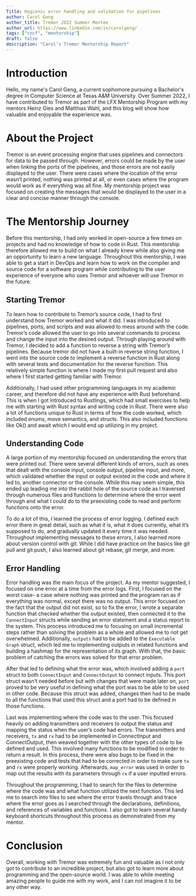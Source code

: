 ```yaml
---
Title: Hygienic error handling and validation for pipelines
author: Carol Geng
author_title: Tremor 2022 Summer Mentee
author_url: https://www.linkedin.com/in/carolgeng/
tags: ["cncf", "mentorship"]
draft: false
description: "Carol’s Tremor Mentorship Report"
---
```


# Introduction

Hello, my name's Carol Geng, a current sophomore pursuing a Bachelor's degree in Computer Science at Texas A&M University. Over Summer 2022, I have contributed to Tremor as part of the LFX Mentorship Program with my mentors Heinz Gies and Matthias Wahl, and this blog will show how valuable and enjoyable the experience was.

# About the Project 

Tremor is an event processing engine that uses pipelines and connectors for data to be passed through. However, errors could be made by the user when linking the ports of the pipelines, and those errors are not easily displayed to the user. There were cases where the location of the error wasn’t printed, nothing was printed at all, or even cases where the program would work as if everything was all fine. My mentorship project was focused on creating the messages that would be displayed to the user in a clear and concise manner through the console.

# The Mentorship Journey

Before this mentorship, I had only worked in open-source a few times on projects and had no knowledge of how to code in Rust. This mentorship therefore allowed me to build on what I already knew while also giving me an opportunity to learn a new language. Throughout this mentorship, I was able to get a start in DevOps and learn how to work on the compiler and source code for a software program while contributing to the user experience of everyone who uses Tremor and whoever will use Tremor in the future.

## Starting Tremor

To learn how to contribute to Tremor’s source code, I had to first understand how Tremor worked and what it did. I was introduced to pipelines, ports, and scripts and was allowed to mess around with the code. Tremor’s code allowed the user to go into several commands to process and change the input into the desired output. Through playing around with Tremor, I decided to add a function to reverse a string with Tremor’s pipelines. Because tremor did not have a built-in reverse string function, I went into the source code to implement a reverse function in Rust along with several tests and documentation for the reverse function. This relatively simple function is where I made my first pull request and also where I first started getting familiar with Tremor.

Additionally, I had used other programming languages in my academic career, and therefore did not have any experience with Rust beforehand. This is when I got introduced to Rustlings, which had small exercises to help me with starting with Rust syntax and writing code in Rust. There were also a lot of functions unique to Rust in terms of how the code worked, which included enums, move semantics, and structs. This also included functions like Ok() and await which I would end up utilizing in my project.

## Understanding Code

A large portion of my mentorship focused on understanding the errors that were printed out. There were several different kinds of errors, such as ones that dealt with the console input, console output, pipeline input, and more, which validated whether the input or output existed in the code and where it led to, another connector or the console. While this may seem simple, this ended up leading me into the rabbit hole of the source code as I traversed through numerous files and functions to determine where the error went through and what I could do to the preexisting code to read and perform functions onto the error.

To do a lot of this, I learned the process of error logging. I defined each error there in great detail, such as what it is, what it does currently, what it’s supposed to do, and gradually updated it every time it was needed. Throughout implementing messages to these errors, I also learned more about version control with git. While I did have practice on the basics like git pull and git push, I also learned about git rebase, git merge, and more.

## Error Handling

Error handling was the main focus of the project. As my mentor suggested, I focused on one error at a time from the error logs. First, I focused on the worst case- a case where nothing was printed and the program ran as if everything was normal, except there was no output. This error focused on the fact that the output did not exist, so to fix the error, I wrote a separate function that checked whether the output existed, then connected it to the `ConnectInput` structs while sending an error statement and a status report to the system. This process introduced me to focusing on small incremental steps rather than solving the problem as a whole and allowed me to not get overwhelmed. Additionally, `outputs` had to be added to the `Executable Graph` struct, which led me to implementing outputs in related functions and building a hashmap for the representation of its graph. With that, the basic problem of catching the errors was solved for that error problem.

After that led to defining what the error was, which involved adding a `port` struct to both `ConnectInput` and `ConnectOutput` to connect inputs. This port struct wasn’t needed before but with changes that were made later on, `port` proved to be very useful in defining what the port was to be able to be used in other code. Because this struct was added, changes then had to be made to all the functions that used this struct and a port had to be defined in those functions.

Last was implementing where the code was to the user. This focused heavily on adding transmitters and receivers to output the status and mapping the status when the user’s code had errors. The transmitters and receivers, `tx` and `rx` had to be implemented in ConnectInput and ConnectOutput, then weaved together with the other types of code to be defined and used. This involved many functions to be modified in order to return a result. In this process, there were also bugs to be fixed in the preexisting code and tests that had to be corrected in order to make sure `tx` and `rx` were properly working. Afterwards, `map_error` was used in order to map out the results with its parameters through `rx` if a user inputted errors.

Throughout the programming, I had to search for the files to determine where the code was and what function utilized the next function. This led me to search into files to see where the error travels through and trace where the error goes as I searched through the declarations, definitions, and references of variables and functions. I also got to learn several handy keyboard shortcuts throughout this process as demonstrated from my mentor.

# Conclusion

Overall, working with Tremor was extremely fun and valuable as I not only got to contribute to an incredible project, but also got to learn more about programming and the open-source world.  I was able to while meeting amazing people to guide me with my work, and I can not imagine it to be any other way.